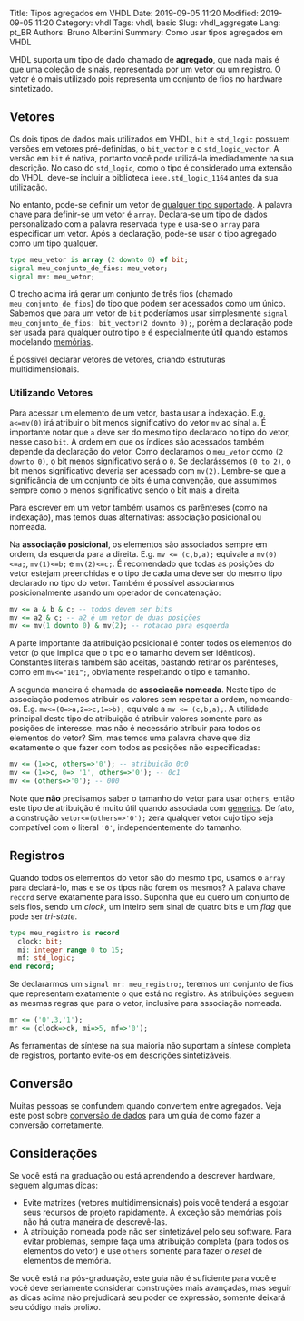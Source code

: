 Title: Tipos agregados em VHDL
Date: 2019-09-05 11:20
Modified: 2019-09-05 11:20
Category: vhdl
Tags: vhdl, basic
Slug: vhdl_aggregate
Lang: pt_BR
Authors: Bruno Albertini
Summary: Como usar tipos agregados em VHDL

VHDL suporta um tipo de dado chamado de **agregado**, que nada mais é que uma coleção de sinais, representada por um vetor ou um registro. O vetor é o mais utilizado pois representa um conjunto de fios no hardware sintetizado.

## Vetores

Os dois tipos de dados mais utilizados em VHDL, `bit` e `std_logic` possuem versões em vetores pré-definidas, o `bit_vector` e o `std_logic_vector`. A versão em `bit` é nativa, portanto você pode utilizá-la imediadamente na sua descrição. No caso do `std_logic`, como o tipo é considerado uma extensão do VHDL, deve-se incluir a biblioteca `ieee.std_logic_1164` antes da sua utilização.

No entanto, pode-se definir um vetor de [qualquer tipo suportado]({filename}l_datatypes_pt.md). A palavra chave para definir-se um vetor é `array`. Declara-se um tipo de dados personalizado com a palavra reservada `type` e usa-se o `array` para especificar um vetor. Após a declaração, pode-se usar o tipo agregado como um tipo qualquer.

```vhdl
type meu_vetor is array (2 downto 0) of bit;
signal meu_conjunto_de_fios: meu_vetor;
signal mv: meu_vetor;
```

O trecho acima irá gerar um conjunto de três fios (chamado `meu_conjunto_de_fios`) do tipo que podem ser acessados como um único. Sabemos que para um vetor de `bit` poderíamos usar simplesmente `signal meu_conjunto_de_fios: bit_vector(2 downto 0);`, porém a declaração pode ser usada para qualquer outro tipo e é especialmente útil quando estamos modelando [memórias]({filename}b_memory_pt.md).

É possível declarar vetores de vetores, criando estruturas multidimensionais.


### Utilizando Vetores
Para acessar um elemento de um vetor, basta usar a indexação. E.g. `a<=mv(0)` irá atribuir o bit menos significativo do vetor `mv` ao sinal `a`. É importante notar que `a` deve ser do mesmo tipo declarado no tipo do vetor, nesse caso `bit`. A ordem em que os índices são acessados também depende da declaração do vetor. Como declaramos o `meu_vetor` como `(2 downto 0)`, o bit menos significativo será o `0`. Se declarássemos `(0 to 2)`, o bit menos significativo deveria ser acessado com `mv(2)`. Lembre-se que a significância de um conjunto de bits é uma convenção, que assumimos sempre como o menos significativo sendo o bit mais a direita.

Para escrever em um vetor também usamos os parênteses (como na indexação), mas temos duas alternativas: associação posicional ou nomeada.

Na **associação posicional**, os elementos são associados sempre em ordem, da esquerda para a direita. E.g. `mv <= (c,b,a);` equivale a `mv(0)<=a;`, `mv(1)<=b;` e `mv(2)<=c;`. É recomendado que todas as posições do vetor estejam preenchidas e o tipo de cada uma deve ser do mesmo tipo declarado no tipo do vetor. Também é possível associarmos posicionalmente usando um operador de concatenação:

```vhdl
mv <= a & b & c; -- todos devem ser bits
mv <= a2 & c; -- a2 é um vetor de duas posições
mv <= mv(1 downto 0) & mv(2); -- rotacao para esquerda
```

A parte importante da atribuição posicional é conter todos os elementos do vetor (o que implica que o tipo e o tamanho devem ser idênticos). Constantes literais também são aceitas, bastando retirar os parênteses, como em `mv<="101";`, obviamente respeitando o tipo e tamanho.

A segunda maneira é chamada de **associação nomeada**. Neste tipo de associação podemos atribuir os valores sem respeitar a ordem, nomeando-os. E.g. `mv<=(0=>a,2=>c,1=>b);` equivale a `mv <= (c,b,a);`. A utilidade principal deste tipo de atribuição é atribuir valores somente para as posições de interesse. mas não é necessário atribuir para todos os elementos do vetor? Sim, mas temos uma palavra chave que diz exatamente o que fazer com todos as posições não especificadas:
```vhdl
mv <= (1=>c, others=>'0'); -- atribuição 0c0
mv <= (1=>c, 0=> '1', others=>'0'); -- 0c1
mv <= (others=>'0'); -- 000
```

Note que **não** precisamos saber o tamanho do vetor para usar `others`, então este tipo de atribuição é muito útil quando associada com [generics]({filename}l_generic_pt.md). De fato, a construção `vetor<=(others=>'0');` zera qualquer vetor cujo tipo seja compatível com o literal `'0'`, independentemente do tamanho.

## Registros
Quando todos os elementos do vetor são do mesmo tipo, usamos o `array` para declará-lo, mas e se os tipos não forem os mesmos? A palava chave `record` serve exatamente para isso. Suponha que eu quero um conjunto de seis fios, sendo um _clock_, um inteiro sem sinal de quatro bits e um _flag_ que pode ser _tri-state_.
```vhdl
type meu_registro is record
  clock: bit;
  mi: integer range 0 to 15;
  mf: std_logic;
end record;
```
Se declararmos um `signal mr: meu_registro;`, teremos um conjunto de fios que representam exatamente o que está no registro. As atribuições seguem as mesmas regras que para o vetor, inclusive para associação nomeada.
```vhdl
mr <= ('0',3,'1');
mr <= (clock=>ck, mi=>5, mf=>'0');
```

As ferramentas de síntese na sua maioria não suportam a síntese completa de registros, portanto evite-os em descrições sintetizáveis.

## Conversão
Muitas pessoas se confundem quando convertem entre agregados. Veja este post sobre [conversão de dados]({filename}l_conversion_pt.md) para um guia de como fazer a conversão corretamente.


## Considerações
Se você está na graduação ou está aprendendo a descrever hardware, seguem algumas dicas:

  * Evite matrizes (vetores multidimensionais) pois você tenderá a esgotar seus recursos de projeto rapidamente. A exceção são memórias pois não há outra maneira de descrevê-las.
  * A atribuição nomeada pode não ser sintetizável pelo seu software. Para evitar problemas, sempre faça uma atribuição completa (para todos os elementos do vetor) e use `others` somente para fazer o _reset_ de elementos de memória.

Se você está na pós-graduação, este guia não é suficiente para você e você deve seriamente considerar construções mais avançadas, mas seguir as dicas acima não prejudicará seu poder de expressão, somente deixará seu código mais prolixo.
